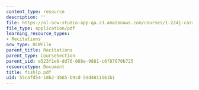 ```yaml
---
content_type: resource
description: ''
file: https://ol-ocw-studio-app-qa.s3.amazonaws.com/courses/1-224j-carrier-systems-fall-2003/55cafd5418b23b65b9cd59d4011561b1_fishlp.pdf
file_type: application/pdf
learning_resource_types:
- Recitations
ocw_type: OCWFile
parent_title: Recitations
parent_type: CourseSection
parent_uid: e523f1e9-dd76-088e-9881-c6f87670b725
resourcetype: Document
title: fishlp.pdf
uid: 55cafd54-18b2-3b65-b9cd-59d4011561b1
---
```

